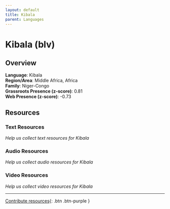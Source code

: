 ```yaml
---
layout: default
title: Kibala
parent: Languages
---
```


# Kibala (blv)

## Overview

**Language**: Kibala  
**Region/Area**: Middle Africa, Africa  
**Family**: Niger-Congo  
**Grassroots Presence (z-score)**: 0.81  
**Web Presence (z-score)**: -0.73  

## Resources

### Text Resources
*Help us collect text resources for Kibala*

### Audio Resources
*Help us collect audio resources for Kibala*

### Video Resources
*Help us collect video resources for Kibala*

---

[Contribute resources](https://forms.office.com/e/1SfLJx3u1r){: .btn .btn-purple }
